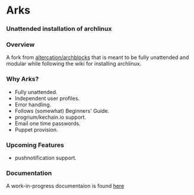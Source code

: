 # Arks 
### Unattended installation of archlinux

### Overview
A fork from [altercation/archblocks](https://github.com/altercation/archblocks) that is meant to be fully unattended
and modular while following the wiki for installing archlinux.

### Why Arks?

+   Fully unattended.
+   Independent user profiles.
+   Error handling.
+   Follows (somewhat) Beginners' Guide.
+   progrium/kechain.io support.
+   Email one time passwords.
+   Puppet provision.

### Upcoming Features
+   pushnotification support.

### Documentation

A work-in-progress documentaion is found [here](http://pandrew.viewdocs.io/arks) 


